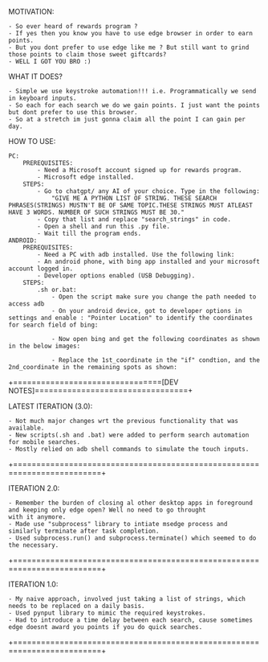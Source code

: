 MOTIVATION:

    - So ever heard of rewards program ?
    - If yes then you know you have to use edge browser in order to earn points.
    - But you dont prefer to use edge like me ? But still want to grind those points to claim those sweet giftcards?
    - WELL I GOT YOU BRO :)

WHAT IT DOES?

    - Simple we use keystroke automation!!! i.e. Programmatically we send in keyboard inputs.
    - So each for each search we do we gain points. I just want the points but dont prefer to use this browser.
    - So at a stretch im just gonna claim all the point I can gain per day.

HOW TO USE:

    PC:
        PREREQUISITES:
            - Need a Microsoft account signed up for rewards program.
            - Microsoft edge installed.
        STEPS:
            - Go to chatgpt/ any AI of your choice. Type in the following: 
                "GIVE ME A PYTHON LIST OF STRING. THESE SEARCH PHRASES(STRINGS) MUSTN'T BE OF SAME TOPIC.THESE STRINGS MUST ATLEAST HAVE 3 WORDS. NUMBER OF SUCH STRINGS MUST BE 30."
            - Copy that list and replace "search_strings" in code.
            - Open a shell and run this .py file.
            - Wait till the program ends.
    ANDROID:
        PREREQUISITES:
            - Need a PC with adb installed. Use the following link: 
            - An android phone, with bing app installed and your microsoft account logged in.
            - Developer options enabled (USB Debugging).
        STEPS:
            .sh or.bat:
                - Open the script make sure you change the path needed to access adb
                - On your android device, got to developer options in settings and enable : "Pointer Location" to identify the coordinates for search field of bing:

                - Now open bing and get the following coordinates as shown in the below images:

                - Replace the 1st_coordinate in the "if" condtion, and the 2nd_coordinate in the remaining spots as shown:
                    


+================================[DEV NOTES]=================================+

LATEST ITERATION (3.0):

    - Not much major changes wrt the previous functionality that was available.
    - New scripts(.sh and .bat) were added to perform search automation for mobile searches.
    - Mostly relied on adb shell commands to simulate the touch inputs.

+=========================================================================+

ITERATION 2.0:

    - Remember the burden of closing al other desktop apps in foreground and keeping only edge open? Well no need to go throught 
    with it anymore.
    - Made use "subprocess" library to intiate msedge process and similarly terminate after task completion.
    - Used subprocess.run() and subprocess.terminate() which seemed to do the necessary.

+=========================================================================+

ITERATION 1.0:

    - My naive approach, involved just taking a list of strings, which needs to be replaced on a daily basis.
    - Used pynput library to mimic the required keystrokes.
    - Had to introduce a time delay between each search, cause sometimes edge doesnt award you points if you do quick searches.

+=========================================================================+


